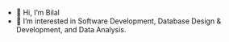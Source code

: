 - 👋 Hi, I’m Bilal
- 👀 I’m interested in Software Development, Database Design & Development, and Data Analysis. 


<!---
bilal-u/bilal-u is a ✨ special ✨ repository because its `README.md` (this file) appears on your GitHub profile.
You can click the Preview link to take a look at your changes.
--->
